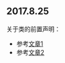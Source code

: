 ## 2017.8.25

关于类的前置声明：
- 参考[文章1](http://blog.csdn.net/fjb2080/article/details/5533514)
- 参考[文章2](http://blog.csdn.net/shenshen211/article/details/50997389)